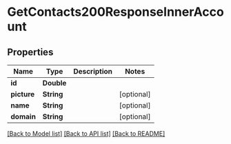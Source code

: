 # GetContacts200ResponseInnerAccount

## Properties
Name | Type | Description | Notes
------------ | ------------- | ------------- | -------------
**id** | **Double** |  | 
**picture** | **String** |  | [optional] 
**name** | **String** |  | [optional] 
**domain** | **String** |  | [optional] 

[[Back to Model list]](../README.md#documentation-for-models) [[Back to API list]](../README.md#documentation-for-api-endpoints) [[Back to README]](../README.md)


